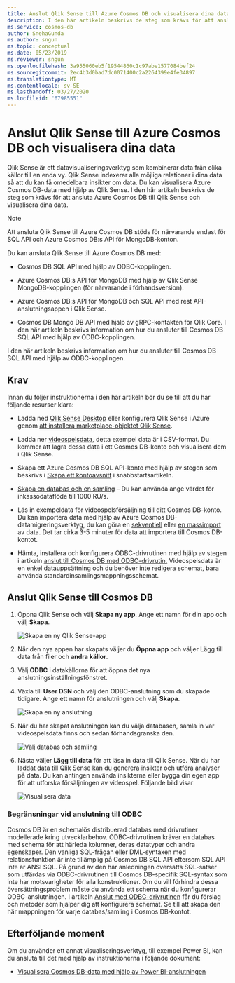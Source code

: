 ```yaml
---
title: Anslut Qlik Sense till Azure Cosmos DB och visualisera dina data
description: I den här artikeln beskrivs de steg som krävs för att ansluta Azure Cosmos DB till Qlik Sense och visualisera dina data.
ms.service: cosmos-db
author: SnehaGunda
ms.author: sngun
ms.topic: conceptual
ms.date: 05/23/2019
ms.reviewer: sngun
ms.openlocfilehash: 3a955060eb5f19544860c1c97abe1577084bef24
ms.sourcegitcommit: 2ec4b3d0bad7dc0071400c2a2264399e4fe34897
ms.translationtype: MT
ms.contentlocale: sv-SE
ms.lasthandoff: 03/27/2020
ms.locfileid: "67985551"
---
```

# <a name="connect-qlik-sense-to-azure-cosmos-db-and-visualize-your-data"></a>Anslut Qlik Sense till Azure Cosmos DB och visualisera dina data

Qlik Sense är ett datavisualiseringsverktyg som kombinerar data från olika källor till en enda vy. Qlik Sense indexerar alla möjliga relationer i dina data så att du kan få omedelbara insikter om data. Du kan visualisera Azure Cosmos DB-data med hjälp av Qlik Sense. I den här artikeln beskrivs de steg som krävs för att ansluta Azure Cosmos DB till Qlik Sense och visualisera dina data. 

> [!NOTE]
> Att ansluta Qlik Sense till Azure Cosmos DB stöds för närvarande endast för SQL API och Azure Cosmos DB:s API för MongoDB-konton.

Du kan ansluta Qlik Sense till Azure Cosmos DB med:

* Cosmos DB SQL API med hjälp av ODBC-kopplingen.

* Azure Cosmos DB:s API för MongoDB med hjälp av Qlik Sense MongoDB-kopplingen (för närvarande i förhandsversion).

* Azure Cosmos DB:s API för MongoDB och SQL API med rest API-anslutningsappen i Qlik Sense.

* Cosmos DB Mongo DB API med hjälp av gRPC-kontakten för Qlik Core.
I den här artikeln beskrivs information om hur du ansluter till Cosmos DB SQL API med hjälp av ODBC-kopplingen.

I den här artikeln beskrivs information om hur du ansluter till Cosmos DB SQL API med hjälp av ODBC-kopplingen.

## <a name="prerequisites"></a>Krav

Innan du följer instruktionerna i den här artikeln bör du se till att du har följande resurser klara:

* Ladda ned [Qlik Sense Desktop](https://www.qlik.com/us/try-or-buy/download-qlik-sense) eller konfigurera Qlik Sense i Azure genom [att installera marketplace-objektet Qlik Sense](https://azuremarketplace.microsoft.com/marketplace/apps/qlik.qlik-sense).

* Ladda ner [videospelsdata](https://www.kaggle.com/gregorut/videogamesales), detta exempel data är i CSV-format. Du kommer att lagra dessa data i ett Cosmos DB-konto och visualisera dem i Qlik Sense.

* Skapa ett Azure Cosmos DB SQL API-konto med hjälp av stegen som beskrivs i [Skapa ett kontoavsnitt](create-sql-api-dotnet.md#create-account) i snabbstartsartikeln.

* [Skapa en databas och en samling](create-sql-api-java.md#add-a-container) – Du kan använda ange värdet för inkassodataflöde till 1000 RU/s. 

* Läs in exempeldata för videospelsförsäljning till ditt Cosmos DB-konto. Du kan importera data med hjälp av Azure Cosmos DB-datamigreringsverktyg, du kan göra en [sekventiell](import-data.md#SQLSeqTarget) eller [en massimport](import-data.md#SQLBulkTarget) av data. Det tar cirka 3-5 minuter för data att importera till Cosmos DB-kontot.

* Hämta, installera och konfigurera ODBC-drivrutinen med hjälp av stegen i artikeln [anslut till Cosmos DB med ODBC-drivrutin.](odbc-driver.md) Videospelsdata är en enkel datauppsättning och du behöver inte redigera schemat, bara använda standardinsamlingsmappningsschemat.

## <a name="connect-qlik-sense-to-cosmos-db"></a>Anslut Qlik Sense till Cosmos DB

1. Öppna Qlik Sense och välj **Skapa ny app**. Ange ett namn för din app och välj **Skapa**.

   ![Skapa en ny Qlik Sense-app](./media/visualize-qlik-sense/create-new-qlik-sense-app.png)

2. När den nya appen har skapats väljer du **Öppna app** och väljer Lägg till data från filer och **andra källor**. 

3. Välj **ODBC** i datakällorna för att öppna det nya anslutningsinställningsfönstret. 

4. Växla till **User DSN** och välj den ODBC-anslutning som du skapade tidigare. Ange ett namn för anslutningen och välj **Skapa**. 

   ![Skapa en ny anslutning](./media/visualize-qlik-sense/create-new-connection.png)

5. När du har skapat anslutningen kan du välja databasen, samla in var videospelsdata finns och sedan förhandsgranska den.

   ![Välj databas och samling](./media/visualize-qlik-sense/choose-database-and-collection.png) 

6. Nästa väljer **Lägg till data** för att läsa in data till Qlik Sense. När du har laddat data till Qlik Sense kan du generera insikter och utföra analyser på data. Du kan antingen använda insikterna eller bygga din egen app för att utforska försäljningen av videospel. Följande bild visar 

   ![Visualisera data](./media/visualize-qlik-sense/visualize-data.png)

### <a name="limitations-when-connecting-with-odbc"></a>Begränsningar vid anslutning till ODBC 

Cosmos DB är en schemalös distribuerad databas med drivrutiner modellerade kring utvecklarbehov. ODBC-drivrutinen kräver en databas med schema för att härleda kolumner, deras datatyper och andra egenskaper. Den vanliga SQL-frågan eller DML-syntaxen med relationsfunktion är inte tillämplig på Cosmos DB SQL API eftersom SQL API inte är ANSI SQL. På grund av den här anledningen översätts SQL-satser som utfärdas via ODBC-drivrutinen till Cosmos DB-specifik SQL-syntax som inte har motsvarigheter för alla konstruktioner. Om du vill förhindra dessa översättningsproblem måste du använda ett schema när du konfigurerar ODBC-anslutningen. I artikeln [Anslut med ODBC-drivrutinen](odbc-driver.md) får du förslag och metoder som hjälper dig att konfigurera schemat. Se till att skapa den här mappningen för varje databas/samling i Cosmos DB-kontot.

## <a name="next-steps"></a>Efterföljande moment

Om du använder ett annat visualiseringsverktyg, till exempel Power BI, kan du ansluta till det med hjälp av instruktionerna i följande dokument:

* [Visualisera Cosmos DB-data med hjälp av Power BI-anslutningen](powerbi-visualize.md)
